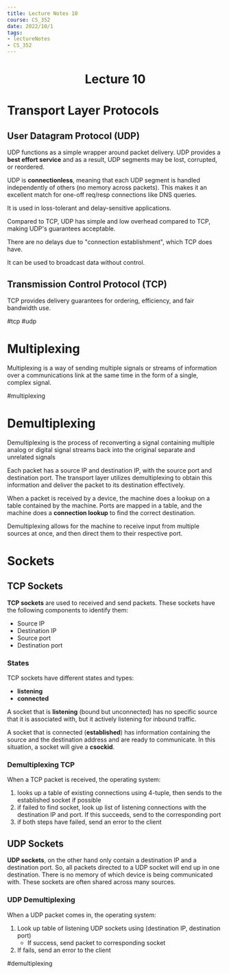 ```yaml
---
title: Lecture Notes 10
course: CS_352
date: 2022/10/1
tags: 
- lectureNotes
- CS_352
---
```


<center><h1>Lecture 10</h1></center>

# Transport Layer Protocols
## User Datagram Protocol (UDP)
UDP functions as a simple wrapper around packet delivery. UDP provides a **best effort service** and as a result, UDP segments may be lost, corrupted, or reordered.

UDP is **connectionless**, meaning that each UDP segment is handled independently of others (no memory across packets). This makes it an excellent match for one-off req/resp connections like DNS queries.

It is used in loss-tolerant and delay-sensitive applications.

Compared to TCP, UDP has simple and low overhead compared to TCP, making UDP's guarantees acceptable.

There are no delays due to "connection establishment", which TCP does have.

It can be used to broadcast data without control.

## Transmission Control Protocol (TCP)
TCP provides delivery guarantees for ordering, efficiency, and fair bandwidth use.

#tcp #udp
# Multiplexing
Multiplexing is a way of sending multiple signals or streams of information over a communications link at the same time in the form of a single, complex signal.

#multiplexing
# Demultiplexing
Demultiplexing is the process of reconverting a signal containing multiple analog or digital signal streams back into the original separate and unrelated signals

Each packet has a source IP and destination IP, with the source port and destination port. The transport layer utilizes demultiplexing to obtain this information and deliver the packet to its destination effectively. 

When a packet is received by a device, the machine does a lookup on a table contained by the machine. Ports are mapped in a table, and the machine does a **connection lookup** to find the correct destination.

Demultiplexing allows for the machine to receive input from multiple sources at once, and then direct them to their respective port.

# Sockets
## TCP Sockets
**TCP sockets** are used to received and send packets. These sockets have the following components to identify them:
- Source IP
- Destination IP
- Source port
- Destination port

### States
TCP sockets have different states and types:
- **listening**
- **connected**

A socket that is **listening** (bound but unconnected) has no specific source that it is associated with, but it actively listening for inbound traffic.

A socket that is connected (**established**) has information containing the source and the destination address and are ready to communicate. In this situation, a socket will give a **csockid**.

### Demultiplexing TCP
When a TCP packet is received, the operating system:
1. looks up a table of existing connections using 4-tuple, then sends to the established socket if possible
2. if failed to find socket, look up list of listening connections with the destination IP and port. If this succeeds, send to the corresponding port
3. if both steps have failed, send an error to the client

## UDP Sockets
**UDP sockets**, on the other hand only contain a destination IP and a destination port. So, all packets directed to a UDP socket will end up in one destination. There is no memory of which device is being communicated with. These sockets are often shared across many sources.

### UDP Demultiplexing
When a UDP packet comes in, the operating system:
1. Look up table of listening UDP sockets using (destination IP, destination port)
	- If success, send packet to corresponding socket
2. If fails, send an error to the client


#demultiplexing